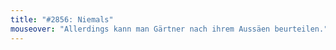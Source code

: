 ```yaml
---
title: "#2856: Niemals"
mouseover: "Allerdings kann man Gärtner nach ihrem Aussäen beurteilen."
---
```


